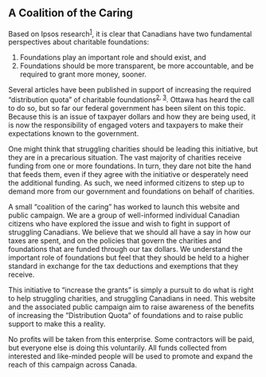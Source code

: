 ## A Coalition of the Caring

Based on Ipsos research<sup><a href="https://sector3insights.com/products/canadianis-understanding-and-opinions-of-charitable-foundations" target="_blank">1</a></sup>, it is clear that Canadians have two fundamental perspectives about charitable foundations:

1. Foundations play an important role and should exist, and 
2. Foundations should be more transparent, be more accountable, and be required to grant more money, sooner.
 
Several articles have been published in support of increasing the required “distribution quota” of charitable foundations<sup><a href="https://policyoptions.irpp.org/magazines/may-2020/unlocking-the-expanding-wealth-of-charitable-foundations/" target="_blank">2</a>, <a href="https://www.thecharityreport.com/features/dq-increase-adds-billions-to-the-charity-economy/" target="_blank">3</a></sup>. Ottawa has heard the call to do so, but so far our federal government has been silent on this topic. Because this is an issue of taxpayer dollars and how they are being used, it is now the responsibility of engaged voters and taxpayers to make their expectations known to the government.

One might think that struggling charities should be leading this initiative, but they are in a precarious situation. The vast majority of charities receive funding from one or more foundations. In turn, they dare not bite the hand that feeds them, even if they agree with the initiative or desperately need the additional funding. As such, we need informed citizens to step up to demand more from our government and foundations on behalf of charities.

A small “coalition of the caring” has worked to launch this website and public campaign. We are a group of well-informed individual Canadian citizens who have explored the issue and wish to fight in support of struggling Canadians. We believe that we should all have a say in how our taxes are spent, and on the policies that govern the charities and foundations that are funded through our tax dollars. We understand the important role of foundations but feel that they should be held to a higher standard in exchange for the tax deductions and exemptions that they receive. 

This initiative to “increase the grants” is simply a pursuit to do what is right to help struggling charities, and struggling Canadians in need. This website and the associated public campaign aim to raise awareness of the benefits of increasing the ”Distribution Quota” of foundations and to raise public support to make this a reality. 

No profits will be taken from this enterprise. Some contractors will be paid, but everyone else is doing this voluntarily. All funds collected from interested and like-minded people will be used to promote and expand the reach of this campaign across Canada. 